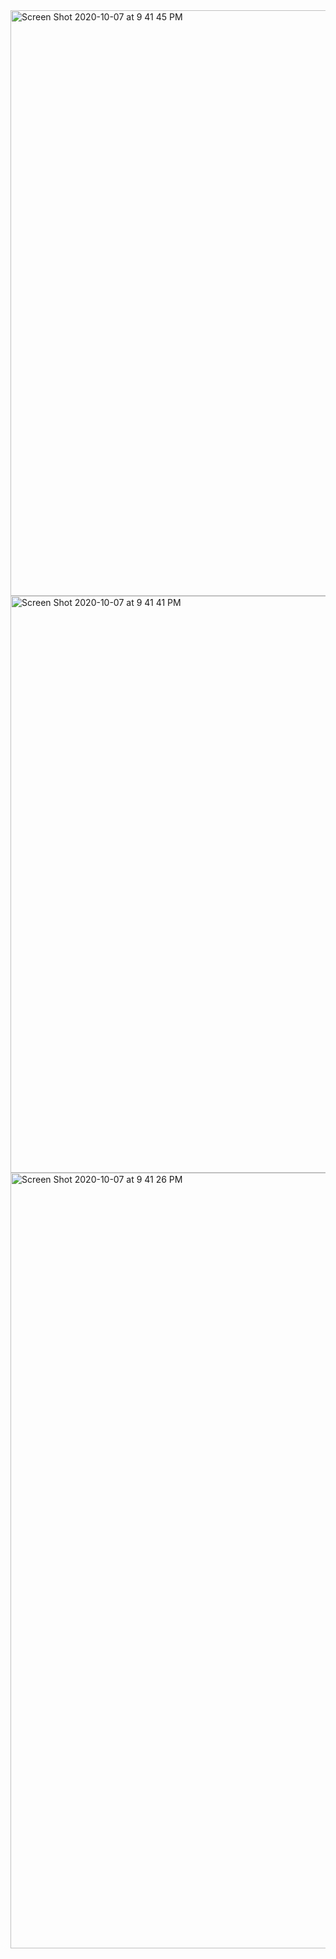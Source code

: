 <img width="937" alt="Screen Shot 2020-10-07 at 9 41 45 PM" src="https://user-images.githubusercontent.com/62423408/95332279-261f0700-08e6-11eb-822e-7ad9afa5c4ac.png">
<img width="923" alt="Screen Shot 2020-10-07 at 9 41 41 PM" src="https://user-images.githubusercontent.com/62423408/95332291-2a4b2480-08e6-11eb-9dcf-63ff0dcfeeea.png">
<img width="1241" alt="Screen Shot 2020-10-07 at 9 41 26 PM" src="https://user-images.githubusercontent.com/62423408/95332293-2ae3bb00-08e6-11eb-8f23-daf021e656da.png">
